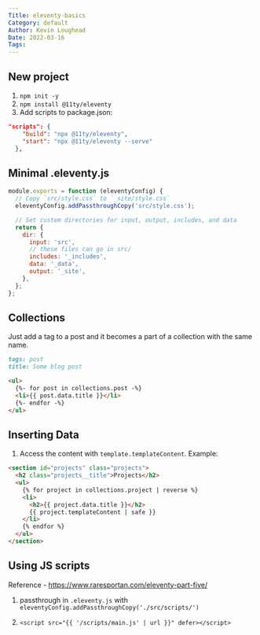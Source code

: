 ```yaml
---
Title: eleventy-basics
Category: default
Author: Kevin Loughead
Date: 2022-03-16
Tags:
---
```


## New project

1. `npm init -y`
2. `npm install @11ty/eleventy`
3. Add scripts to package.json:

```json
"scripts": {
    "build": "npx @11ty/eleventy",
    "start": "npx @11ty/eleventy --serve"
  },
```

## Minimal .eleventy.js

```js
module.exports = function (eleventyConfig) {
  // Copy `src/style.css` to `_site/style.css`
  eleventyConfig.addPassthroughCopy('src/style.css');

  // Set custom directories for input, output, includes, and data
  return {
    dir: {
      input: 'src',
      // these files can go in src/
      includes: '_includes',
      data: '_data',
      output: '_site',
    },
  };
};
```

## Collections

Just add a tag to a post and it becomes a part of a collection with the same name.

```markdown
tags: post
title: Some blog post
```

```html
<ul>
  {%- for post in collections.post -%}
  <li>{{ post.data.title }}</li>
  {%- endfor -%}
</ul>
```

## Inserting Data

1. Access the content with `template.templateContent`. Example:

```html
<section id="projects" class="projects">
  <h2 class="projects__title">Projects</h2>
  <ul>
    {% for project in collections.project | reverse %}
    <li>
      <h2>{{ project.data.title }}</h2>
      {{ project.templateContent | safe }}
    </li>
    {% endfor %}
  </ul>
</section>
```

## Using JS scripts

Reference - <https://www.raresportan.com/eleventy-part-five/>

1. passthrough in `.eleventy.js` with `eleventyConfig.addPassthroughCopy('./src/scripts/')`

2. `<script src="{{ '/scripts/main.js' | url }}" defer></script>`
